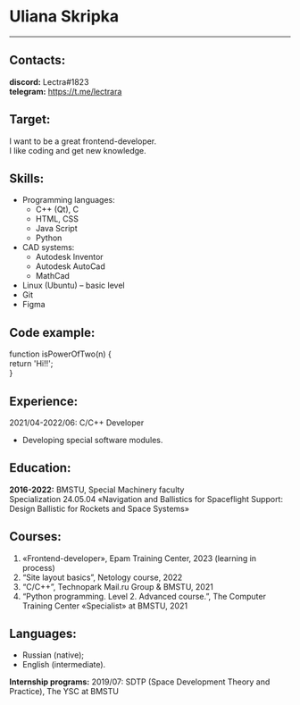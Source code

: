 # Uliana Skripka

***

## Contacts:
**discord:** Lectra#1823  
**telegram:** https://t.me/lectrara  

## Target:
I want to be a great frontend-developer.  
I like coding and get new knowledge.  


## Skills:
* Programming languages:
    + C++ (Qt), C
    + HTML, CSS
    + Java Script
    + Python
* CAD systems:
    + Autodesk Inventor
    + Autodesk AutoCad
    + MathCad
* Linux (Ubuntu) – basic level
* Git
* Figma


## Code example:

function isPowerOfTwo(n) {  
    return 'Hi!!';  
}  


## Experience:
2021/04-2022/06: C/C++ Developer  
- Developing special software modules.  


## Education:
**2016-2022:** BMSTU, Special Machinery faculty  
	    Specialization 24.05.04 «Navigation and Ballistics for Spaceflight Support: Design Ballistic for Rockets and Space Systems»  


## Courses:
1. «Frontend-developer», Epam Training Center, 2023 (learning in process)
2. “Site layout basics”, Netology course, 2022
3. “C/C++”, Technopark Mail.ru Group & BMSTU, 2021
4. “Python programming. Level 2. Advanced course.”, The Computer Training Center «Specialist» at BMSTU, 2021


## Languages:
- Russian (native);
- English (intermediate).


**Internship programs:** 2019/07: SDTP (Space Development Theory and Practice), The YSC at BMSTU
